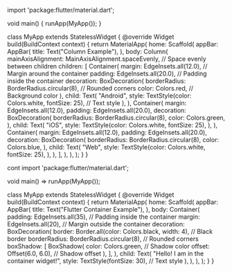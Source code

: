 import 'package:flutter/material.dart';

void main() {
  runApp(MyApp());
}

class MyApp extends StatelessWidget {
  @override
  Widget build(BuildContext context) {
    return MaterialApp(
      home: Scaffold(
        appBar: AppBar(
          title: Text("Column Example"),
        ),
        body: Column(
          mainAxisAlignment: MainAxisAlignment.spaceEvenly, // Space evenly between children
          children: <Widget>[
            Container(
              margin: EdgeInsets.all(12.0), // Margin around the container
              padding: EdgeInsets.all(20.0), // Padding inside the container
              decoration: BoxDecoration(
                borderRadius: BorderRadius.circular(8), // Rounded corners
                color: Colors.red, // Background color
              ),
              child: Text(
                "Android",
                style: TextStyle(color: Colors.white, fontSize: 25), // Text style
              ),
            ),
            Container(
              margin: EdgeInsets.all(12.0),
              padding: EdgeInsets.all(20.0),
              decoration: BoxDecoration(
                borderRadius: BorderRadius.circular(8),
                color: Colors.green,
              ),
              child: Text(
                "iOS",
                style: TextStyle(color: Colors.white, fontSize: 25),
              ),
            ),
            Container(
              margin: EdgeInsets.all(12.0),
              padding: EdgeInsets.all(20.0),
              decoration: BoxDecoration(
                borderRadius: BorderRadius.circular(8),
                color: Colors.blue,
              ),
              child: Text(
                "Web",
                style: TextStyle(color: Colors.white, fontSize: 25),
              ),
            ),
          ],
        ),
      ),
    );
  }
}

cont
import 'package:flutter/material.dart';

void main() => runApp(MyApp());

class MyApp extends StatelessWidget {
  @override
  Widget build(BuildContext context) {
    return MaterialApp(
      home: Scaffold(
        appBar: AppBar(
          title: Text("Flutter Container Example"),
        ),
        body: Container(
          padding: EdgeInsets.all(35), // Padding inside the container
          margin: EdgeInsets.all(20), // Margin outside the container
          decoration: BoxDecoration(
            border: Border.all(color: Colors.black, width: 4), // Black border
            borderRadius: BorderRadius.circular(8), // Rounded corners
            boxShadow: [
              BoxShadow(
                color: Colors.green, // Shadow color
                offset: Offset(6.0, 6.0), // Shadow offset
              ),
            ],
          ),
          child: Text(
            "Hello! I am in the container widget!",
            style: TextStyle(fontSize: 30), // Text style
          ),
        ),
      ),
    );
  }
}
